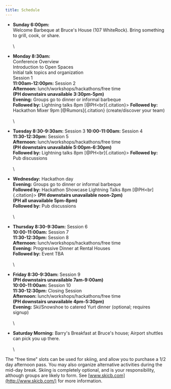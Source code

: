 ```yaml
---
title: Schedule
---
```


-   **Sunday 6:00pm:**\
    Welcome Barbeque at Bruce's House (107 WhiteRock). Bring something
    to grill, cook, or share.\
    \
    \

-   **Monday 8:30am:**\
    Conference Overview\
    Introduction to Open Spaces\
    Initial talk topics and organization\
    Session 1\
    **11:00am-12:00pm:** Session 2\
    **Afternoon:** lunch/workshops/hackathons/free time\
    **(PH downstairs unavailable 3:30pm-5pm)**\
    **Evening:** Groups go to dinner or informal barbeque\
    **Followed by:** Lightning talks 8pm [@PH&lt;br]{.citation}&gt;
    **Followed by:** Hackathon Mixer 9pm [@Rumors]{.citation}
    (create/discover your team)\
    \
    \

-   **Tuesday 8:30-9:30am:** Session 3 **10:00-11:00am:** Session 4\
    **11:30-12:30pm:** Session 5\
    **Afternoon:** lunch/workshops/hackathons/free time\
    **(PH downstairs unavailable 5:00pm-6:30pm)**\
    **Followed by:** Lightning talks 8pm [@PH&lt;br]{.citation}&gt;
    **Followed by:** Pub discussions\
    \
    \

-   **Wednesday:** Hackathon day\
    **Evening:** Groups go to dinner or informal barbeque\
    **Followed by:** Hackathon Showcase Lightning Talks 8pm
    [@PH&lt;br]{.citation}&gt; **(PH downstairs unavailable noon-2pm)**\
    **(PH all unavailable 5pm-8pm)**\
    **Followed by:** Pub discussions\
    \
    \

-   **Thursday 8:30-9:30am:** Session 6\
    **10:00-11:00am:** Session 7\
    **11:30-12:30pm:** Session 8\
    **Afternoon:** lunch/workshops/hackathons/free time\
    **Evening:** Progressive Dinner at Rental Houses\
    **Followed by:** Event TBA\
    \
    \

-   **Friday 8:30-9:30am:** Session 9\
    **(PH downstairs unavailable 7am-9:00am)**\
    **10:00-11:00am:** Session 10\
    **11:30-12:30pm:** Closing Session\
    **Afternoon:** lunch/workshops/hackathons/free time\
    **(PH downstairs unavailable 4pm-5:30pm)**\
    **Evening:** Ski/Snowshoe to catered Yurt dinner (optional; requires
    signup)\
    \
    \

-   **Saturday Morning:** Barry's Breakfast at Bruce's house; Airport
    shuttles can pick you up there.\
    \
    \

The "free time" slots can be used for skiing, and allow you to purchase
a 1/2 day afternoon pass. You may also organize alternative activities
during the mid-day break. Skiing is completely optional, and is your
responsibility, although groups are likely to form. See
[www.skicb.com](http://www.skicb.com/) for more information.
